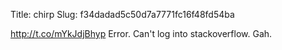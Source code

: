Title: chirp
Slug: f34dadad5c50d7a7771fc16f48fd54ba

<a href="http://t.co/mYkJdjBhyp">http://t.co/mYkJdjBhyp</a> Error. Can't log into stackoverflow. Gah.
